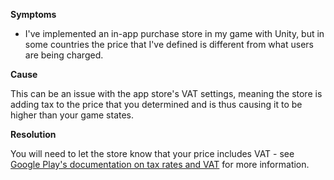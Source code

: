 

**Symptoms**


- I've implemented an in-app purchase store in my game with Unity, but in some countries the price that I've defined is different from what users are being charged.



**Cause**



This can be an issue with the app store's VAT settings, meaning the store is adding tax to the price that you determined and is thus causing it to be higher than your game states.



**Resolution**



You will need to let the store know that your price includes VAT - see [Google Play's documentation on tax rates and VAT](https://support.google.com/googleplay/android-developer/answer/138000) for more information.





